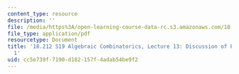 ```yaml
---
content_type: resource
description: ''
file: /media/https%3A/open-learning-course-data-rc.s3.amazonaws.com/18-212-algebraic-combinatorics-spring-2019/cc5e739f7190d182157f4adab54be9f2_MIT18_212S19_lec13.pdf
file_type: application/pdf
resourcetype: Document
title: '18.212 S19 Algebraic Combinatorics, Lecture 13: Discussion of Problem Set
  1'
uid: cc5e739f-7190-d182-157f-4adab54be9f2
---
```

